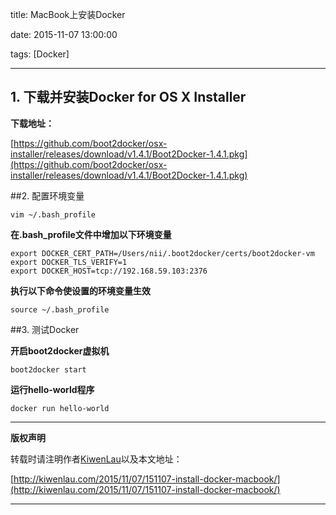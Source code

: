title: MacBook上安装Docker

date: 2015-11-07 13:00:00

tags: [Docker]

---

## 1.	下载并安装Docker for OS X Installer 

**下载地址：**

[https://github.com/boot2docker/osx-installer/releases/download/v1.4.1/Boot2Docker-1.4.1.pkg](https://github.com/boot2docker/osx-installer/releases/download/v1.4.1/Boot2Docker-1.4.1.pkg)


##2.	配置环境变量

```
vim ~/.bash_profile
```

**在.bash_profile文件中增加以下环境变量**

```
export DOCKER_CERT_PATH=/Users/nii/.boot2docker/certs/boot2docker-vm
export DOCKER_TLS_VERIFY=1
export DOCKER_HOST=tcp://192.168.59.103:2376
```

**执行以下命令使设置的环境变量生效**

```
source ~/.bash_profile
```

##3.	测试Docker

**开启boot2docker虚拟机**

```
boot2docker start
```

**运行hello-world程序**

```
docker run hello-world
```

***

**版权声明**

转载时请注明作者[KiwenLau](http://kiwenlau.com/)以及本文地址：

[http://kiwenlau.com/2015/11/07/151107-install-docker-macbook/](http://kiwenlau.com/2015/11/07/151107-install-docker-macbook/)
***